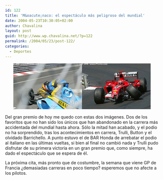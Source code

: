 ```yaml
---
id: 122
title: 'M&oacute;naco: el espectáculo más peligroso del mundial'
date: 2004-05-23T10:30:05+02:00
author: Chavalina
layout: post
guid: http://www.wp.chavalina.net/?p=122
permalink: /2004/05/23/post-122/
categories:
  - Deportes
---
```

<p align="center">
  <img src="/imagenes/fotos/alonsobroken.jpg" width="225" height="150" /><img src="/imagenes/fotos/shumacherbroken.jpg" width="225" height="150" />
</p>

Del gran premio de hoy me quedo con estas dos imágenes. Dos de los favoritos que no han sido los &uacute;nicos que han abandonado en la carrera más accidentada del mundial hasta ahora. S&oacute;lo la mitad han acabado, y el podio no ha sorprendido, tras los acontecimientos en carrera, Trulli, Button y el olvidado Barrichello. A punto estuvo el de BAR Honda de arrebatar el podio al italiano en las &uacute;ltimas vueltas, si bien al final no cambi&oacute; nada y Trulli pudo disfrutar de su primera victoria en un gran premio que, como siempre, ha dado el espectáculo que se espera de él. 

La pr&oacute;xima cita, más pronto que de costumbre, la semana que viene GP de Francia &iquest;demasiadas carreras en poco tiempo? esperemos que no afecte a los pilotos.